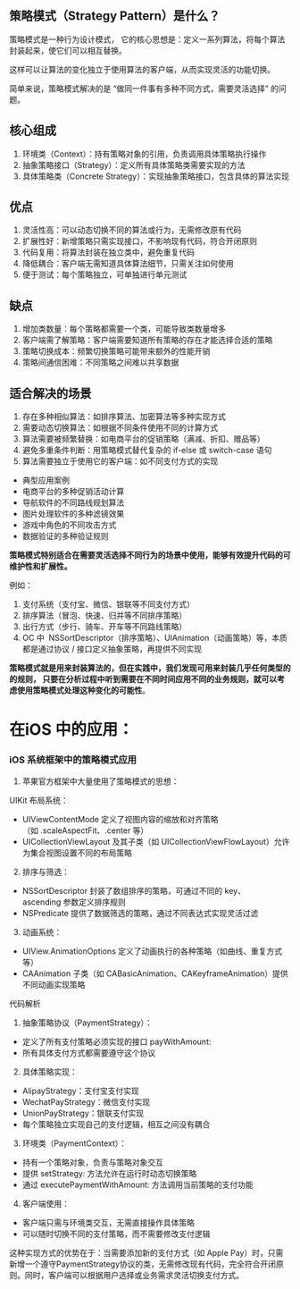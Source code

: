 ## 策略模式（Strategy Pattern）是什么？

策略模式是一种行为设计模式，
它的核心思想是：定义一系列算法，将每个算法封装起来，使它们可以相互替换。

这样可以让算法的变化独立于使用算法的客户端，从而实现灵活的功能切换。

简单来说，策略模式解决的是 “做同一件事有多种不同方式，需要灵活选择” 的问题。

## 核心组成
1. 环境类（Context）：持有策略对象的引用，负责调用具体策略执行操作
2. 抽象策略接口（Strategy）：定义所有具体策略类需要实现的方法
3. 具体策略类（Concrete Strategy）：实现抽象策略接口，包含具体的算法实现

## 优点
1. 灵活性高：可以动态切换不同的算法或行为，无需修改原有代码
2. 扩展性好：新增策略只需实现接口，不影响现有代码，符合开闭原则
3. 代码复用：将算法封装在独立类中，避免重复代码
4. 降低耦合：客户端无需知道具体算法细节，只需关注如何使用
5. 便于测试：每个策略独立，可单独进行单元测试

## 缺点
1. 增加类数量：每个策略都需要一个类，可能导致类数量增多
2. 客户端需了解策略：客户端需要知道所有策略的存在才能选择合适的策略
3. 策略切换成本：频繁切换策略可能带来额外的性能开销
4. 策略间通信困难：不同策略之间难以共享数据

## 适合解决的场景
1. 存在多种相似算法：如排序算法、加密算法等多种实现方式
2. 需要动态切换算法：如根据不同条件使用不同的计算方式
3. 算法需要被频繁替换：如电商平台的促销策略（满减、折扣、赠品等）
4. 避免多重条件判断：用策略模式替代复杂的 if-else 或 switch-case 语句
5. 算法需要独立于使用它的客户端：如不同支付方式的实现
* 典型应用案例
* 电商平台的多种促销活动计算
* 导航软件的不同路线规划算法
* 图片处理软件的多种滤镜效果
* 游戏中角色的不同攻击方式
* 数据验证的多种验证规则

**策略模式特别适合在需要灵活选择不同行为的场景中使用，能够有效提升代码的可维护性和扩展性。**

例如：
1. 支付系统（支付宝、微信、银联等不同支付方式）
2. 排序算法（冒泡、快速、归并等不同排序策略）
3. 出行方式（步行、骑车、开车等不同路线策略）
4. OC 中  NSSortDescriptor（排序策略）、UIAnimation（动画策略）等，本质都是通过协议 / 接口定义抽象策略，再提供不同实现


**策略模式就是用来封装算法的，但在实践中，我们发现可用来封装几乎任何类型的的规则，
只要在分析过程中听到需要在不同时间应用不同的业务规则，就可以考虑使用策略模式处理这种变化的可能性**。

# 在iOS 中的应用：

### iOS 系统框架中的策略模式应用
1. 苹果官方框架中大量使用了策略模式的思想：

UIKit 布局系统：
* UIViewContentMode 定义了视图内容的缩放和对齐策略（如 .scaleAspectFit、.center 等）
* UICollectionViewLayout 及其子类（如 UICollectionViewFlowLayout）允许为集合视图设置不同的布局策略

2. 排序与筛选：
* NSSortDescriptor 封装了数组排序的策略，可通过不同的 key、ascending 参数定义排序规则
* NSPredicate 提供了数据筛选的策略，通过不同表达式实现灵活过滤

3. 动画系统：
* UIView.AnimationOptions 定义了动画执行的各种策略（如曲线、重复方式等）
* CAAnimation 子类（如 CABasicAnimation、CAKeyframeAnimation）提供不同动画实现策略


代码解析

1. 抽象策略协议（PaymentStrategy）：
* 定义了所有支付策略必须实现的接口 payWithAmount:
* 所有具体支付方式都需要遵守这个协议

2. 具体策略实现：
* AlipayStrategy：支付宝支付实现
* WechatPayStrategy：微信支付实现
* UnionPayStrategy：银联支付实现
* 每个策略独立实现自己的支付逻辑，相互之间没有耦合

3. 环境类（PaymentContext）：
* 持有一个策略对象，负责与策略对象交互
* 提供 setStrategy: 方法允许在运行时动态切换策略
* 通过 executePaymentWithAmount: 方法调用当前策略的支付功能

4. 客户端使用：
* 客户端只需与环境类交互，无需直接操作具体策略
* 可以随时切换不同的支付策略，而不需要修改支付逻辑

这种实现方式的优势在于：当需要添加新的支付方式（如 Apple Pay）时，只需新增一个遵守PaymentStrategy协议的类，无需修改现有代码，完全符合开闭原则。同时，客户端可以根据用户选择或业务需求灵活切换支付方式。
